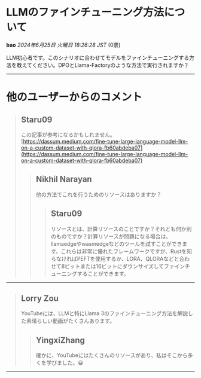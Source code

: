 # LLMのファインチューニング方法について

**bao** *2024年6月25日 火曜日 18:26:28 JST* (0票)

LLM初心者です。このシナリオに合わせてモデルをファインチューニングする方法を教えてください。DPOとLlama-Factoryのような方法で実行されますか？

---
# 他のユーザーからのコメント

> ## Staru09
> 
> この記事が参考になるかもしれません。[https://dassum.medium.com/fine-tune-large-language-model-llm-on-a-custom-dataset-with-qlora-fb60abdeba07](https://dassum.medium.com/fine-tune-large-language-model-llm-on-a-custom-dataset-with-qlora-fb60abdeba07)
> 
> 
> 
> > ## Nikhil Narayan
> > 
> > 他の方法でこれを行うためのリソースはありますか？
> > 
> > 
> > > ## Staru09
> > > 
> > > リソースとは、計算リソースのことですか？それとも何か別のものですか？計算リソースが問題になる場合は、llamaedgeやwasmedgeなどのツールを試すことができます。これらは非常に優れたフレームワークですが、Rustを知らなければPEFTを使用するか、LORA、QLORAなどと合わせて8ビットまたは16ビットにダウンサイズしてファインチューニングすることができます。
> > > 
> > > 
> > > 
---
> ## Lorry Zou
> 
> YouTubeには、LLMと特にLlama 3のファインチューニング方法を解説した素晴らしい動画がたくさんあります。
> 
> 
> 
> > ## YingxiZhang
> > 
> > 確かに、YouTubeにはたくさんのリソースがあり、私はそこから多くを学びました。😀
> > 
> > 
> > 
--- 

